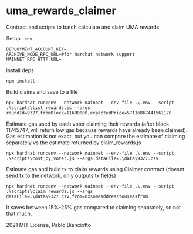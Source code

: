 # uma_rewards_claimer
Contract and scripts to batch calculate and claim UMA rewards 

Setup `.env`

```
DEPLOYMENT_ACCOUNT_KEY=
ARCHIVE_NODE_RPC_URL=#for hardhat network support
MAINNET_RPC_HTTP_URL=
```

Install deps

`npm install`

Build claims and save to a file

`npx hardhat run:env --network mainnet --env-file .\.env --script .\scripts\list_rewards.js --args roundId=9327,fromBlock=11600000,expectedPrice=57116867441561170`

Estimate gas used by each voter claiming their rewards (after block 11745747, will return low gas because rewards have already been claimed). Gas estimation is not exact, but you can compare the estimate of claiming separately vs the estimate returned by claim_rewards.js

`npx hardhat run:env --network mainnet --env-file .\.env --script .\scripts\cost_by_voter.js --args dataFile=.\data\9327.csv`

Estimate gas and build tx to claim rewards using Claimer contract (doesnt send tx to the network, only outputs tx fields)

`npx hardhat run:env --network mainnet --env-file .\.env --script .\scripts\claim_rewards.js --args dataFile=.\data\9327.csv,from=0xsomeaddresstouseasfrom`

It saves between 15%-25% gas compared to claiming separately, so not that much.

2021 MIT License,
Pablo Bianciotto
